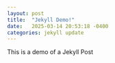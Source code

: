 ```yaml
---
layout: post
title:  "Jekyll Demo!"
date:   2025-03-14 20:53:18 -0400
categories: jekyll update
---
```

This is a demo of a Jekyll Post
